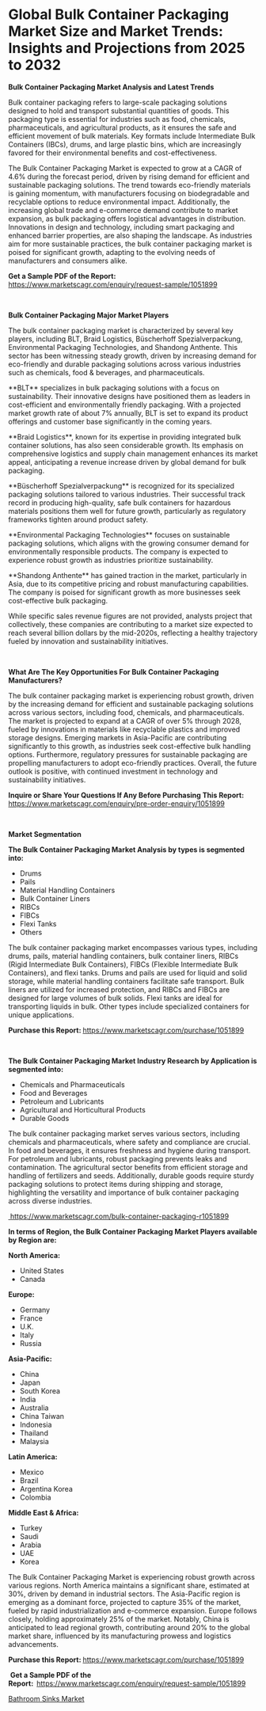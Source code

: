 <p><h1>Global Bulk Container Packaging Market Size and Market Trends: Insights and Projections from 2025 to 2032</h1></p><p><strong>Bulk Container Packaging Market Analysis and Latest Trends</strong></p>
<p><p>Bulk container packaging refers to large-scale packaging solutions designed to hold and transport substantial quantities of goods. This packaging type is essential for industries such as food, chemicals, pharmaceuticals, and agricultural products, as it ensures the safe and efficient movement of bulk materials. Key formats include Intermediate Bulk Containers (IBCs), drums, and large plastic bins, which are increasingly favored for their environmental benefits and cost-effectiveness.</p><p>The Bulk Container Packaging Market is expected to grow at a CAGR of 4.6% during the forecast period, driven by rising demand for efficient and sustainable packaging solutions. The trend towards eco-friendly materials is gaining momentum, with manufacturers focusing on biodegradable and recyclable options to reduce environmental impact. Additionally, the increasing global trade and e-commerce demand contribute to market expansion, as bulk packaging offers logistical advantages in distribution. Innovations in design and technology, including smart packaging and enhanced barrier properties, are also shaping the landscape. As industries aim for more sustainable practices, the bulk container packaging market is poised for significant growth, adapting to the evolving needs of manufacturers and consumers alike.</p></p>
<p><strong>Get a Sample PDF of the Report:&nbsp;</strong> <a href="https://www.marketscagr.com/enquiry/request-sample/1051899?utm_campaign=1848&utm_medium=2&utm_source=Github&utm_content=ia&utm_term=08022025&utm_id=bulk-container-packaging">https://www.marketscagr.com/enquiry/request-sample/1051899</a></p>
<p>&nbsp;</p>
<p><strong>Bulk Container Packaging Major Market Players</strong></p>
<p><p>The bulk container packaging market is characterized by several key players, including BLT, Braid Logistics, Büscherhoff Spezialverpackung, Environmental Packaging Technologies, and Shandong Anthente. This sector has been witnessing steady growth, driven by increasing demand for eco-friendly and durable packaging solutions across various industries such as chemicals, food & beverages, and pharmaceuticals.</p><p>**BLT** specializes in bulk packaging solutions with a focus on sustainability. Their innovative designs have positioned them as leaders in cost-efficient and environmentally friendly packaging. With a projected market growth rate of about 7% annually, BLT is set to expand its product offerings and customer base significantly in the coming years.</p><p>**Braid Logistics**, known for its expertise in providing integrated bulk container solutions, has also seen considerable growth. Its emphasis on comprehensive logistics and supply chain management enhances its market appeal, anticipating a revenue increase driven by global demand for bulk packaging.</p><p>**Büscherhoff Spezialverpackung** is recognized for its specialized packaging solutions tailored to various industries. Their successful track record in producing high-quality, safe bulk containers for hazardous materials positions them well for future growth, particularly as regulatory frameworks tighten around product safety.</p><p>**Environmental Packaging Technologies** focuses on sustainable packaging solutions, which aligns with the growing consumer demand for environmentally responsible products. The company is expected to experience robust growth as industries prioritize sustainability.</p><p>**Shandong Anthente** has gained traction in the market, particularly in Asia, due to its competitive pricing and robust manufacturing capabilities. The company is poised for significant growth as more businesses seek cost-effective bulk packaging.</p><p>While specific sales revenue figures are not provided, analysts project that collectively, these companies are contributing to a market size expected to reach several billion dollars by the mid-2020s, reflecting a healthy trajectory fueled by innovation and sustainability initiatives.</p></p>
<p>&nbsp;</p>
<p><strong>What Are The Key Opportunities For Bulk Container Packaging Manufacturers?</strong></p>
<p><p>The bulk container packaging market is experiencing robust growth, driven by the increasing demand for efficient and sustainable packaging solutions across various sectors, including food, chemicals, and pharmaceuticals. The market is projected to expand at a CAGR of over 5% through 2028, fueled by innovations in materials like recyclable plastics and improved storage designs. Emerging markets in Asia-Pacific are contributing significantly to this growth, as industries seek cost-effective bulk handling options. Furthermore, regulatory pressures for sustainable packaging are propelling manufacturers to adopt eco-friendly practices. Overall, the future outlook is positive, with continued investment in technology and sustainability initiatives.</p></p>
<p><strong>Inquire or Share Your Questions If Any Before Purchasing This Report:</strong> <a href="https://www.marketscagr.com/enquiry/pre-order-enquiry/1051899?utm_campaign=1848&utm_medium=2&utm_source=Github&utm_content=ia&utm_term=08022025&utm_id=bulk-container-packaging">https://www.marketscagr.com/enquiry/pre-order-enquiry/1051899</a></p>
<p>&nbsp;</p>
<p><strong>Market Segmentation</strong></p>
<p><strong>The Bulk Container Packaging Market Analysis by types is segmented into:</strong></p>
<p><ul><li>Drums</li><li>Pails</li><li>Material Handling Containers</li><li>Bulk Container Liners</li><li>RIBCs</li><li>FIBCs</li><li>Flexi Tanks</li><li>Others</li></ul></p>
<p><p>The bulk container packaging market encompasses various types, including drums, pails, material handling containers, bulk container liners, RIBCs (Rigid Intermediate Bulk Containers), FIBCs (Flexible Intermediate Bulk Containers), and flexi tanks. Drums and pails are used for liquid and solid storage, while material handling containers facilitate safe transport. Bulk liners are utilized for increased protection, and RIBCs and FIBCs are designed for large volumes of bulk solids. Flexi tanks are ideal for transporting liquids in bulk. Other types include specialized containers for unique applications.</p></p>
<p><strong>Purchase this Report:&nbsp;</strong><a href="https://www.marketscagr.com/purchase/1051899?utm_campaign=1848&utm_medium=2&utm_source=Github&utm_content=ia&utm_term=08022025&utm_id=bulk-container-packaging">https://www.marketscagr.com/purchase/1051899</a></p>
<p>&nbsp;</p>
<p><strong>The Bulk Container Packaging Market Industry Research by Application is segmented into:</strong></p>
<p><ul><li>Chemicals and Pharmaceuticals</li><li>Food and Beverages</li><li>Petroleum and Lubricants</li><li>Agricultural and Horticultural Products</li><li>Durable Goods</li></ul></p>
<p><p>The bulk container packaging market serves various sectors, including chemicals and pharmaceuticals, where safety and compliance are crucial. In food and beverages, it ensures freshness and hygiene during transport. For petroleum and lubricants, robust packaging prevents leaks and contamination. The agricultural sector benefits from efficient storage and handling of fertilizers and seeds. Additionally, durable goods require sturdy packaging solutions to protect items during shipping and storage, highlighting the versatility and importance of bulk container packaging across diverse industries.</p></p>
<p><a href="https://www.marketscagr.com/bulk-container-packaging-r1051899?utm_campaign=1848&utm_medium=2&utm_source=Github&utm_content=ia&utm_term=08022025&utm_id=bulk-container-packaging">&nbsp;https://www.marketscagr.com/bulk-container-packaging-r1051899</a></p>
<p><strong>In terms of Region, the Bulk Container Packaging Market Players available by Region are:</strong></p>
<p>
    <p> <strong> North America: </strong>
        <ul>
            <li>United States</li>
            <li>Canada</li>
        </ul>
        </p> 
    <p> <strong> Europe: </strong>
        <ul>
            <li>Germany</li>
            <li>France</li>
            <li>U.K.</li>
            <li>Italy</li>
            <li>Russia</li>
        </ul>
        </p> 
    <p> <strong> Asia-Pacific: </strong>
        <ul>
            <li>China</li>
            <li>Japan</li>
            <li>South Korea</li>
            <li>India</li>
            <li>Australia</li>
            <li>China Taiwan</li>
            <li>Indonesia</li>
            <li>Thailand</li>
            <li>Malaysia</li>
        </ul>
        </p> 
    <p> <strong> Latin America: </strong>
        <ul>
            <li>Mexico</li>
            <li>Brazil</li>
            <li>Argentina Korea</li>
            <li>Colombia</li>
        </ul>
        </p> 
    <p> <strong> Middle East & Africa: </strong>
        <ul>
            <li>Turkey</li>
            <li>Saudi</li>
            <li>Arabia</li>
            <li>UAE</li>
            <li>Korea</li>
        </ul>
    </p>
    </p>
<p><p>The Bulk Container Packaging Market is experiencing robust growth across various regions. North America maintains a significant share, estimated at 30%, driven by demand in industrial sectors. The Asia-Pacific region is emerging as a dominant force, projected to capture 35% of the market, fueled by rapid industrialization and e-commerce expansion. Europe follows closely, holding approximately 25% of the market. Notably, China is anticipated to lead regional growth, contributing around 20% to the global market share, influenced by its manufacturing prowess and logistics advancements.</p></p>
<p><strong>Purchase this Report: </strong><a href="https://www.marketscagr.com/purchase/1051899?utm_campaign=1848&utm_medium=2&utm_source=Github&utm_content=ia&utm_term=08022025&utm_id=bulk-container-packaging">https://www.marketscagr.com/purchase/1051899</a></p>
<p>&nbsp;<strong>Get a Sample PDF of the Report:&nbsp;&nbsp;</strong><a href="https://www.marketscagr.com/enquiry/request-sample/1051899?utm_campaign=1848&utm_medium=2&utm_source=Github&utm_content=ia&utm_term=08022025&utm_id=bulk-container-packaging">https://www.marketscagr.com/enquiry/request-sample/1051899</a></p>
<p><strong></strong></p>
<p><p><a href="https://github.com/marloy8/Market-Research-Report-List-7/blob/main/bathroom-sinks-market.md?utm_campaign=1848&utm_medium=2&utm_source=Github&utm_content=ia&utm_term=08022025&utm_id=bulk-container-packaging">Bathroom Sinks Market</a></p></p>